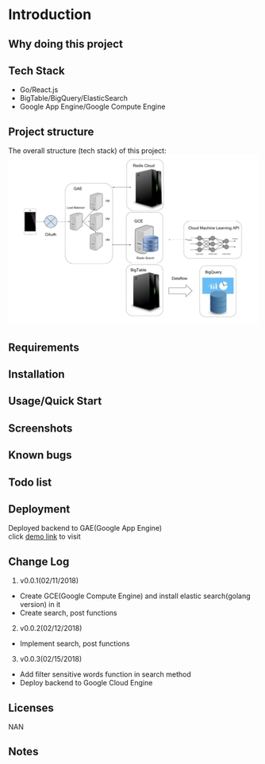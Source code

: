 # Introduction


## Why doing this project


## Tech Stack
* Go/React.js
* BigTable/BigQuery/ElasticSearch
* Google App Engine/Google Compute Engine

## Project structure
The overall structure (tech stack) of this project:
![](https://github.com/weijian2/YourAround/raw/master/demoPics/structure.png)


## Requirements

## Installation

## Usage/Quick Start

## Screenshots

## Known bugs

## Todo list

## Deployment
Deployed backend to GAE(Google App Engine)<br>
click [demo link](https://youraround-194922.appspot.com) to visit

## Change Log
1. v0.0.1(02/11/2018)<br>
* Create GCE(Google Compute Engine) and install elastic search(golang version) in it
* Create search, post functions
2. v0.0.2(02/12/2018)<br>
* Implement search, post functions
3. v0.0.3(02/15/2018)<br>
* Add filter sensitive words function in search method
* Deploy backend to Google Cloud Engine

## Licenses
NAN

## Notes


